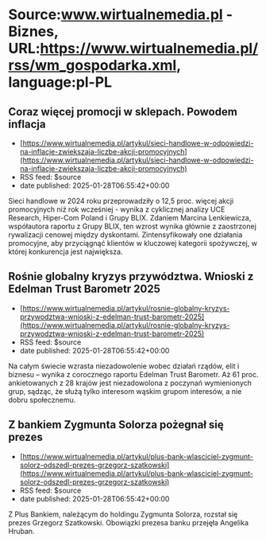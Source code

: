 # Source:www.wirtualnemedia.pl - Biznes, URL:https://www.wirtualnemedia.pl/rss/wm_gospodarka.xml, language:pl-PL

## Coraz więcej promocji w sklepach. Powodem inflacja
 - [https://www.wirtualnemedia.pl/artykul/sieci-handlowe-w-odpowiedzi-na-inflacje-zwiekszaja-liczbe-akcji-promocyjnych](https://www.wirtualnemedia.pl/artykul/sieci-handlowe-w-odpowiedzi-na-inflacje-zwiekszaja-liczbe-akcji-promocyjnych)
 - RSS feed: $source
 - date published: 2025-01-28T06:55:42+00:00

Sieci handlowe w 2024 roku przeprowadziły o 12,5 proc. więcej akcji promocyjnych niż rok wcześniej - wynika z cyklicznej analizy UCE Research, Hiper-Com Poland i Grupy BLIX. Zdaniem Marcina Lenkiewicza, współautora raportu z Grupy BLIX, ten wzrost wynika głównie z zaostrzonej rywalizacji cenowej między dyskontami. Zintensyfikowały one działania promocyjne, aby przyciągnąć klientów w kluczowej kategorii spożywczej, w której konkurencja jest największa.

## Rośnie globalny kryzys przywództwa. Wnioski z Edelman Trust Barometr 2025
 - [https://www.wirtualnemedia.pl/artykul/rosnie-globalny-kryzys-przywodztwa-wnioski-z-edelman-trust-barometr-2025](https://www.wirtualnemedia.pl/artykul/rosnie-globalny-kryzys-przywodztwa-wnioski-z-edelman-trust-barometr-2025)
 - RSS feed: $source
 - date published: 2025-01-28T06:55:42+00:00

Na całym świecie wzrasta niezadowolenie wobec działań rządów, elit i biznesu – wynika z corocznego raportu Edelman Trust Barometr. Aż 61 proc. ankietowanych z 28 krajów jest niezadowolona z poczynań wymienionych grup, sądząc, że służą tylko interesom wąskim grupom interesów, a nie dobru społecznemu.

## Z bankiem Zygmunta Solorza pożegnał się prezes
 - [https://www.wirtualnemedia.pl/artykul/plus-bank-wlasciciel-zygmunt-solorz-odszedl-prezes-grzegorz-szatkowski](https://www.wirtualnemedia.pl/artykul/plus-bank-wlasciciel-zygmunt-solorz-odszedl-prezes-grzegorz-szatkowski)
 - RSS feed: $source
 - date published: 2025-01-28T06:55:42+00:00

Z Plus Bankiem, należącym do holdingu Zygmunta Solorza, rozstał się prezes Grzegorz Szatkowski. Obowiązki prezesa banku przejęła Angelika Hruban.

